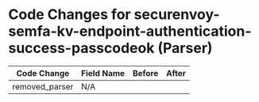 # Code Changes for securenvoy-semfa-kv-endpoint-authentication-success-passcodeok (Parser)

| Code Change | Field Name | Before | After |
|-------------|------------|--------|-------|
| removed_parser | N/A |  |  |